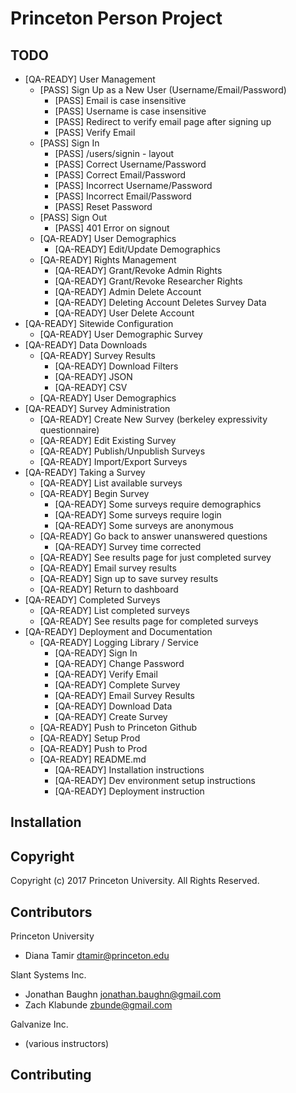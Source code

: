 Princeton Person Project
========================

TODO
----

* [QA-READY] User Management
  * [PASS] Sign Up as a New User (Username/Email/Password)
	* [PASS] Email is case insensitive
	* [PASS] Username is case insensitive
	* [PASS] Redirect to verify email page after signing up
    * [PASS] Verify Email
  * [PASS] Sign In 
    * [PASS] /users/signin - layout
    * [PASS] Correct Username/Password
	* [PASS] Correct Email/Password
	* [PASS] Incorrect Username/Password
	* [PASS] Incorrect Email/Password
    * [PASS] Reset Password
  * [PASS] Sign Out
    * [PASS] 401 Error on signout
  * [QA-READY] User Demographics
    * [QA-READY] Edit/Update Demographics
  * [QA-READY] Rights Management	
    * [QA-READY] Grant/Revoke Admin Rights
    * [QA-READY] Grant/Revoke Researcher Rights
    * [QA-READY] Admin Delete Account
    * [QA-READY] Deleting Account Deletes Survey Data 
	* [QA-READY] User Delete Account
* [QA-READY] Sitewide Configuration
  * [QA-READY] User Demographic Survey
* [QA-READY] Data Downloads
  * [QA-READY] Survey Results
    * [QA-READY] Download Filters
    * [QA-READY] JSON
	* [QA-READY] CSV
  * [QA-READY] User Demographics
* [QA-READY] Survey Administration
  * [QA-READY] Create New Survey (berkeley expressivity questionnaire)
  * [QA-READY] Edit Existing Survey
  * [QA-READY] Publish/Unpublish Surveys
  * [QA-READY] Import/Export Surveys
* [QA-READY] Taking a Survey
  * [QA-READY] List available surveys
  * [QA-READY] Begin Survey
    * [QA-READY] Some surveys require demographics
	* [QA-READY] Some surveys require login
	* [QA-READY] Some surveys are anonymous
  * [QA-READY] Go back to answer unanswered questions
    * [QA-READY] Survey time corrected
  * [QA-READY] See results page for just completed survey
  * [QA-READY] Email survey results
  * [QA-READY] Sign up to save survey results
  * [QA-READY] Return to dashboard
* [QA-READY] Completed Surveys
  * [QA-READY] List completed surveys
  * [QA-READY] See results page for completed surveys
* [QA-READY] Deployment and Documentation
  * [QA-READY] Logging Library / Service
    * [QA-READY] Sign In
	* [QA-READY] Change Password
	* [QA-READY] Verify Email
	* [QA-READY] Complete Survey
	* [QA-READY] Email Survey Results
	* [QA-READY] Download Data
	* [QA-READY] Create Survey
  * [QA-READY] Push to Princeton Github
  * [QA-READY] Setup Prod
  * [QA-READY] Push to Prod
  * [QA-READY] README.md
    * [QA-READY] Installation instructions
	* [QA-READY] Dev environment setup instructions
	* [QA-READY] Deployment instruction

Installation
------------


Copyright
---------

Copyright (c) 2017 Princeton University. All Rights Reserved.


Contributors
------------

Princeton University
* Diana Tamir <dtamir@princeton.edu>

Slant Systems Inc.
* Jonathan Baughn <jonathan.baughn@gmail.com>
* Zach Klabunde <zbunde@gmail.com>

Galvanize Inc.
* (various instructors)

Contributing
------------



